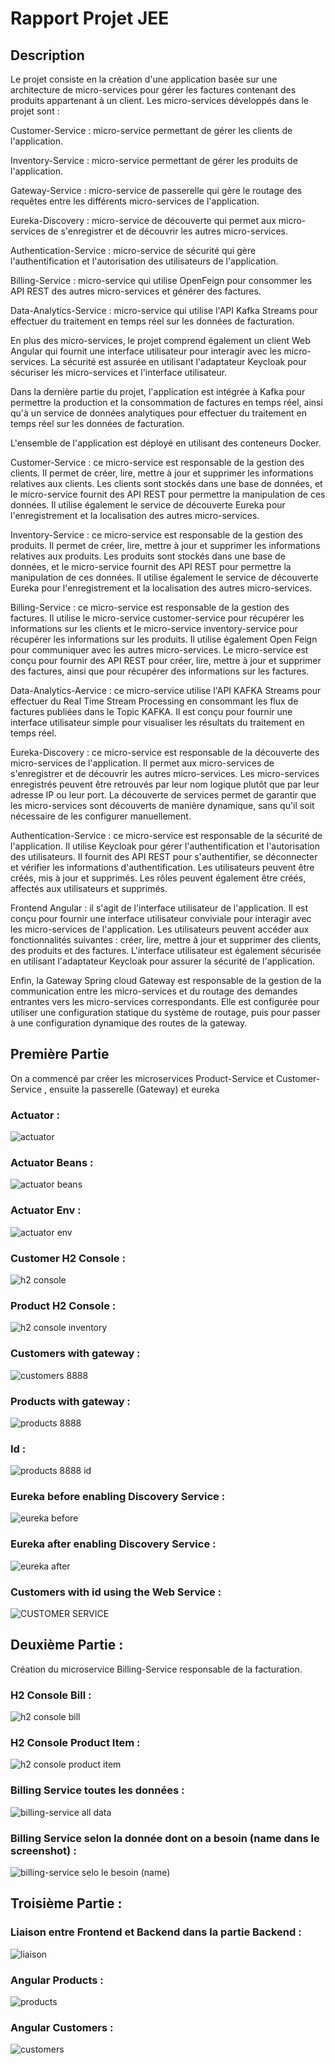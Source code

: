 #  Rapport Projet JEE

## Description

Le projet consiste en la création d'une application basée sur une architecture de micro-services pour gérer les factures contenant des produits appartenant à un client. Les micro-services développés dans le projet sont :

Customer-Service : micro-service permettant de gérer les clients de l'application.

Inventory-Service : micro-service permettant de gérer les produits de l'application.

Gateway-Service : micro-service de passerelle qui gère le routage des requêtes entre les différents micro-services de l'application.

Eureka-Discovery : micro-service de découverte qui permet aux micro-services de s'enregistrer et de découvrir les autres micro-services.

Authentication-Service : micro-service de sécurité qui gère l'authentification et l'autorisation des utilisateurs de l'application.

Billing-Service : micro-service qui utilise OpenFeign pour consommer les API REST des autres micro-services et générer des factures.

Data-Analytics-Service : micro-service qui utilise l'API Kafka Streams pour effectuer du traitement en temps réel sur les données de facturation.

En plus des micro-services, le projet comprend également un client Web Angular qui fournit une interface utilisateur pour interagir avec les micro-services. La sécurité est assurée en utilisant l'adaptateur Keycloak pour sécuriser les micro-services et l'interface utilisateur.


Dans la dernière partie du projet, l'application est intégrée à Kafka pour permettre la production et la consommation de factures en temps réel, ainsi qu'à un service de données analytiques pour effectuer du traitement en temps réel sur les données de facturation.


L'ensemble de l'application est déployé en utilisant des conteneurs Docker.

Customer-Service : ce micro-service est responsable de la gestion des clients. Il permet de créer, lire, mettre à jour et supprimer les informations relatives aux clients. Les clients sont stockés dans une base de données, et le micro-service fournit des API REST pour permettre la manipulation de ces données. Il utilise également le service de découverte Eureka pour l'enregistrement et la localisation des autres micro-services.


Inventory-Service : ce micro-service est responsable de la gestion des produits. Il permet de créer, lire, mettre à jour et supprimer les informations relatives aux produits. Les produits sont stockés dans une base de données, et le micro-service fournit des API REST pour permettre la manipulation de ces données. Il utilise également le service de découverte Eureka pour l'enregistrement et la localisation des autres micro-services.


Billing-Service : ce micro-service est responsable de la gestion des factures. Il utilise le micro-service customer-service pour récupérer les informations sur les clients et le micro-service inventory-service pour récupérer les informations sur les produits. Il utilise également Open Feign pour communiquer avec les autres micro-services. Le micro-service est conçu pour fournir des API REST pour créer, lire, mettre à jour et supprimer des factures, ainsi que pour récupérer des informations sur les factures.


Data-Analytics-Aervice : ce micro-service utilise l'API KAFKA Streams pour effectuer du Real Time Stream Processing en consommant les flux de factures publiées dans le Topic KAFKA. Il est conçu pour fournir une interface utilisateur simple pour visualiser les résultats du traitement en temps réel.


Eureka-Discovery : ce micro-service est responsable de la découverte des micro-services de l'application. Il permet aux micro-services de s'enregistrer et de découvrir les autres micro-services. Les micro-services enregistrés peuvent être retrouvés par leur nom logique plutôt que par leur adresse IP ou leur port. La découverte de services permet de garantir que les micro-services sont découverts de manière dynamique, sans qu'il soit nécessaire de les configurer manuellement.


Authentication-Service : ce micro-service est responsable de la sécurité de l'application. Il utilise Keycloak pour gérer l'authentification et l'autorisation des utilisateurs. Il fournit des API REST pour s'authentifier, se déconnecter et vérifier les informations d'authentification. Les utilisateurs peuvent être créés, mis à jour et supprimés. Les rôles peuvent également être créés, affectés aux utilisateurs et supprimés.


Frontend Angular : il s'agit de l'interface utilisateur de l'application. Il est conçu pour fournir une interface utilisateur conviviale pour interagir avec les micro-services de l'application. Les utilisateurs peuvent accéder aux fonctionnalités suivantes : créer, lire, mettre à jour et supprimer des clients, des produits et des factures. L'interface utilisateur est également sécurisée en utilisant l'adaptateur Keycloak pour assurer la sécurité de l'application.


Enfin, la Gateway Spring cloud Gateway est responsable de la gestion de la communication entre les micro-services et du routage des demandes entrantes vers les micro-services correspondants. Elle est configurée pour utiliser une configuration statique du système de routage, puis pour passer à une configuration dynamique des routes de la gateway.



## Première Partie 
On a commencé par créer les microservices Product-Service et Customer-Service , ensuite la passerelle (Gateway) et eureka 

### Actuator : 
![actuator](https://user-images.githubusercontent.com/86847138/200059853-129d8fe5-891a-4bd1-9646-207b3034a034.PNG)


### Actuator Beans : 
![actuator beans](https://user-images.githubusercontent.com/86847138/200059870-33c4bbf7-8912-48c5-aa20-63d0dbd44e1a.PNG)


### Actuator Env :
![actuator env](https://user-images.githubusercontent.com/86847138/200059925-311548f7-4965-4381-975e-04323f7c6b2b.PNG)


### Customer H2 Console :
![h2 console](https://user-images.githubusercontent.com/86847138/200059608-07b33ed6-96cd-444d-83ff-79a1e6b5cabb.PNG)


### Product H2 Console :

![h2 console inventory](https://user-images.githubusercontent.com/86847138/200059654-8b5662ca-fee2-4b70-b1ef-666083d05435.PNG)


### Customers with gateway : 
![customers 8888](https://user-images.githubusercontent.com/86847138/200060024-cdac0216-3801-4944-bf5f-3157a8980def.PNG)


### Products with gateway : 
![products 8888](https://user-images.githubusercontent.com/86847138/200060063-dc514efb-1641-44bc-9e37-1f7d0ffa6180.PNG)


### Id :

![products 8888 id](https://user-images.githubusercontent.com/86847138/200060118-2a85d4f4-27c2-45bf-8276-861e5d1f1f8b.PNG)



### Eureka before enabling Discovery Service :
![eureka before](https://user-images.githubusercontent.com/86847138/200060276-bff3e8ad-383f-46c7-b8de-fa1f53b46f7e.PNG)



### Eureka after enabling Discovery Service :
![eureka after](https://user-images.githubusercontent.com/86847138/200060309-644371cc-e1a7-40cb-a9ea-4e83ba7bff12.PNG)


### Customers with id using the Web Service :

![CUSTOMER SERVICE](https://user-images.githubusercontent.com/86847138/200060405-2f2684d3-92c3-41fb-88a8-4d3910bc5c69.PNG)



## Deuxième Partie : 

Création du microservice Billing-Service responsable de la facturation.

### H2 Console Bill :
![h2 console bill](https://user-images.githubusercontent.com/86847138/200087300-68a674d4-4308-4775-8363-2fb78ac3cded.PNG)




### H2 Console Product Item : 
![h2 console product item](https://user-images.githubusercontent.com/86847138/200087326-069e0b07-5d23-473f-9fb3-4c4810432c91.PNG)



### Billing Service toutes les données :
![billing-service all data](https://user-images.githubusercontent.com/86847138/200087372-36bbc5a6-3876-47dd-827a-5068c19c7640.PNG)



### Billing Service selon la donnée dont on a besoin (name dans le screenshot) : 
![billing-service selo le besoin (name)](https://user-images.githubusercontent.com/86847138/200087460-274e02b2-2c3a-4e82-8319-53d9494e7404.PNG)





## Troisième Partie : 

### Liaison entre Frontend et Backend dans la partie Backend :
![liaison](https://user-images.githubusercontent.com/86847138/209448838-05393df4-d551-499e-bf54-2b2cc59788c9.PNG)




### Angular Products :
![products](https://user-images.githubusercontent.com/86847138/209448854-97d36df0-542d-4c94-873c-d5589c25eb22.PNG)



### Angular Customers :

![customers](https://user-images.githubusercontent.com/86847138/209448873-a51f6331-ade0-4570-929d-57e420118c9d.PNG)



